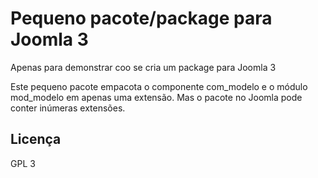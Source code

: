 # Pequeno pacote/package para Joomla 3 

Apenas para demonstrar coo se cria um package para Joomla 3

Este pequeno pacote empacota o componente com_modelo e o módulo mod_modelo em apenas uma extensão. Mas o pacote no Joomla pode conter inúmeras extensões.


## Licença

GPL 3
